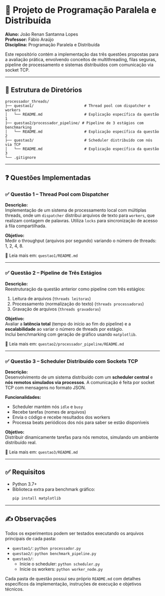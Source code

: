 
# 🧵 Projeto de Programação Paralela e Distribuída

**Aluno:** João Renan Santanna Lopes  
**Professor:** Fábio Araújo  
**Disciplina:** Programação Paralela e Distribuída

Este repositório contém a implementação das três questões propostas para a avaliação prática, envolvendo conceitos de multithreading, filas seguras, pipeline de processamento e sistemas distribuídos com comunicação via socket TCP.

---

## 📁 Estrutura de Diretórios

```
processador_threads/
├── questao1/                       # Thread pool com dispatcher e workers
│   └── README.md                   # Explicação específica da questão 1
├── questao2/processador_pipeline/ # Pipeline de 3 estágios com benchmarking
│   └── README.md                   # Explicação específica da questão 2
├── questao3/                       # Scheduler distribuído com nós via TCP
│   └── README.md                   # Explicação específica da questão 3
└── .gitignore
```

---

## ❓ Questões Implementadas

### ✅ Questão 1 – Thread Pool com Dispatcher

**Descrição:**  
Implementação de um sistema de processamento local com múltiplas threads, onde um `dispatcher` distribui arquivos de texto para `workers`, que realizam contagem de palavras. Utiliza `locks` para sincronização de acesso à fila compartilhada.

**Objetivo:**  
Medir o throughput (arquivos por segundo) variando o número de threads: 1, 2, 4, 8.

📄 Leia mais em: `questao1/README.md`

---

### ✅ Questão 2 – Pipeline de Três Estágios

**Descrição:**  
Reestruturação da questão anterior como pipeline com três estágios:
1. Leitura de arquivos (`threads leitoras`)
2. Processamento (normalização do texto) (`threads processadoras`)
3. Gravação de arquivos (`threads gravadoras`)

**Objetivo:**  
Avaliar a **latência total** (tempo do início ao fim do pipeline) e a **escalabilidade** ao variar o número de threads por estágio.  
Inclui benchmarking com geração de gráfico usando `matplotlib`.

📄 Leia mais em: `questao2/processador_pipeline/README.md`

---

### ✅ Questão 3 – Scheduler Distribuído com Sockets TCP

**Descrição:**  
Desenvolvimento de um sistema distribuído com um **scheduler central** e **nós remotos simulados via processos**. A comunicação é feita por socket TCP com mensagens no formato JSON.

**Funcionalidades:**
- Scheduler mantém nós `idle` e `busy`
- Recebe tarefas (nomes de arquivos)
- Envia o código e recebe resultados dos workers
- Processa beats periódicos dos nós para saber se estão disponíveis

**Objetivo:**  
Distribuir dinamicamente tarefas para nós remotos, simulando um ambiente distribuído real.

📄 Leia mais em: `questao3/README.md`

---

## ✅ Requisitos

- Python 3.7+
- Biblioteca extra para benchmark gráfico:
  ```bash
  pip install matplotlib
  ```

---

## ✍️ Observações

Todos os experimentos podem ser testados executando os arquivos principais de cada pasta:

- `questao1/`: `python processador.py`
- `questao2/`: `python benchmark_pipeline.py`
- `questao3/`: 
  - Inicie o scheduler: `python scheduler.py`
  - Inicie os workers: `python worker_node.py`

Cada pasta de questão possui seu próprio `README.md` com detalhes específicos da implementação, instruções de execução e objetivos técnicos.

